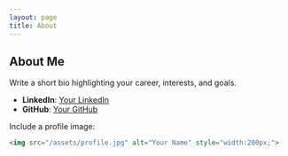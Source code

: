 ```yaml
---
layout: page
title: About
---
```


## About Me
Write a short bio highlighting your career, interests, and goals.

- **LinkedIn**: [Your LinkedIn](https://linkedin.com/in/your-profile)
- **GitHub**: [Your GitHub](https://github.com/your-username)

Include a profile image:
```html
<img src="/assets/profile.jpg" alt="Your Name" style="width:200px;">
